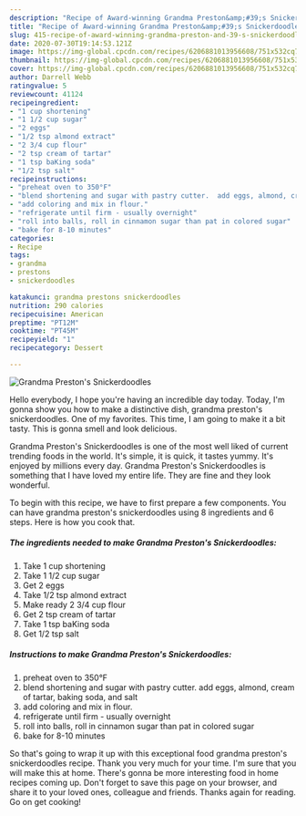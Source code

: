 ```yaml
---
description: "Recipe of Award-winning Grandma Preston&amp;#39;s Snickerdoodles"
title: "Recipe of Award-winning Grandma Preston&amp;#39;s Snickerdoodles"
slug: 415-recipe-of-award-winning-grandma-preston-and-39-s-snickerdoodles
date: 2020-07-30T19:14:53.121Z
image: https://img-global.cpcdn.com/recipes/6206881013956608/751x532cq70/grandma-prestons-snickerdoodles-recipe-main-photo.jpg
thumbnail: https://img-global.cpcdn.com/recipes/6206881013956608/751x532cq70/grandma-prestons-snickerdoodles-recipe-main-photo.jpg
cover: https://img-global.cpcdn.com/recipes/6206881013956608/751x532cq70/grandma-prestons-snickerdoodles-recipe-main-photo.jpg
author: Darrell Webb
ratingvalue: 5
reviewcount: 41124
recipeingredient:
- "1 cup shortening"
- "1 1/2 cup sugar"
- "2 eggs"
- "1/2 tsp almond extract"
- "2 3/4 cup flour"
- "2 tsp cream of tartar"
- "1 tsp baKing soda"
- "1/2 tsp salt"
recipeinstructions:
- "preheat oven to 350°F"
- "blend shortening and sugar with pastry cutter.  add eggs, almond, cream of tartar, baking soda, and salt"
- "add coloring and mix in flour."
- "refrigerate until firm - usually overnight"
- "roll into balls, roll in cinnamon sugar than pat in colored sugar"
- "bake for 8-10 minutes"
categories:
- Recipe
tags:
- grandma
- prestons
- snickerdoodles

katakunci: grandma prestons snickerdoodles 
nutrition: 290 calories
recipecuisine: American
preptime: "PT12M"
cooktime: "PT45M"
recipeyield: "1"
recipecategory: Dessert

---
```



![Grandma Preston&#39;s Snickerdoodles](https://img-global.cpcdn.com/recipes/6206881013956608/751x532cq70/grandma-prestons-snickerdoodles-recipe-main-photo.jpg)

Hello everybody, I hope you're having an incredible day today. Today, I'm gonna show you how to make a distinctive dish, grandma preston&#39;s snickerdoodles. One of my favorites. This time, I am going to make it a bit tasty. This is gonna smell and look delicious.

Grandma Preston&#39;s Snickerdoodles is one of the most well liked of current trending foods in the world. It's simple, it is quick, it tastes yummy. It's enjoyed by millions every day. Grandma Preston&#39;s Snickerdoodles is something that I have loved my entire life. They are fine and they look wonderful.




To begin with this recipe, we have to first prepare a few components. You can have grandma preston&#39;s snickerdoodles using 8 ingredients and 6 steps. Here is how you cook that.

<!--inarticleads1-->

##### The ingredients needed to make Grandma Preston&#39;s Snickerdoodles:

1. Take 1 cup shortening
1. Take 1 1/2 cup sugar
1. Get 2 eggs
1. Take 1/2 tsp almond extract
1. Make ready 2 3/4 cup flour
1. Get 2 tsp cream of tartar
1. Take 1 tsp baKing soda
1. Get 1/2 tsp salt




<!--inarticleads2-->

##### Instructions to make Grandma Preston&#39;s Snickerdoodles:

1. preheat oven to 350°F
1. blend shortening and sugar with pastry cutter.  add eggs, almond, cream of tartar, baking soda, and salt
1. add coloring and mix in flour.
1. refrigerate until firm - usually overnight
1. roll into balls, roll in cinnamon sugar than pat in colored sugar
1. bake for 8-10 minutes




So that's going to wrap it up with this exceptional food grandma preston&#39;s snickerdoodles recipe. Thank you very much for your time. I'm sure that you will make this at home. There's gonna be more interesting food in home recipes coming up. Don't forget to save this page on your browser, and share it to your loved ones, colleague and friends. Thanks again for reading. Go on get cooking!
